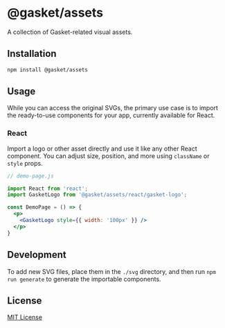 # @gasket/assets

A collection of Gasket-related visual assets.

## Installation

```sh
npm install @gasket/assets
```

## Usage

While you can access the original SVGs, the primary use case is to import the
ready-to-use components for your app, currently available for React.

### React

Import a logo or other asset directly and use it like any other React component.
You can adjust size, position, and more using `className` or `style` props.

```jsx
// demo-page.js

import React from 'react';
import GasketLogo from '@gasket/assets/react/gasket-logo';

const DemoPage = () => {
  <p>
    <GasketLogo style={{ width: '100px' }} />
  </p>
}
```

## Development

To add new SVG files, place them in the `./svg` directory, and then run `npm run
generate` to generate the importable components.

## License

[MIT License](./LICENSE.md)
